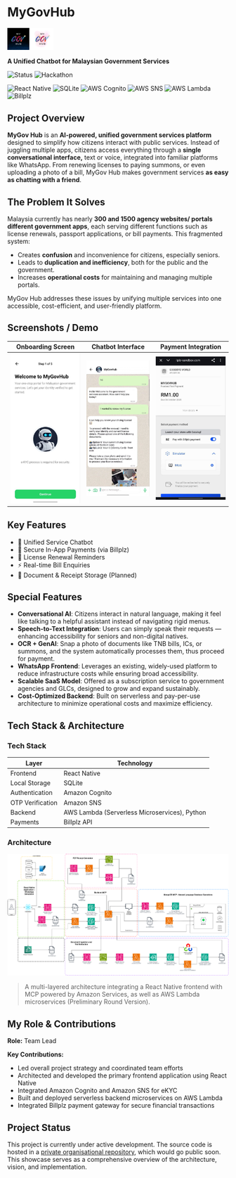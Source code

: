 # MyGovHub
<img src="assets/logo/MyGovHub-Logo-Dark.png" alt="Logo" style="width:10%; height:auto"> <img src="assets/logo/MyGovHub-Logo-Light.png" alt="Logo" style="width:10%; height:auto"> 

**A Unified Chatbot for Malaysian Government Services**

![Status](https://img.shields.io/badge/Status-Ongoing-blue) ![Hackathon](https://img.shields.io/badge/Great%20Malaysia%20AI%20Hackathon%202025-Finalist-green)

![React Native](https://img.shields.io/badge/React%20Native-20232A.svg)
![SQLite](https://img.shields.io/badge/SQLite-003B57.svg)
![AWS Cognito](https://img.shields.io/badge/AWS%20Lambda-FF9900.svg)
![AWS SNS](https://img.shields.io/badge/AWS%20Lambda-FF9900.svg)
![AWS Lambda](https://img.shields.io/badge/AWS%20Lambda-FF9900.svg)
![Billplz](https://img.shields.io/badge/Billplz-00AEEF.svg)


## Project Overview

**MyGov Hub** is an **AI-powered, unified government services platform** designed to simplify how citizens interact with public services. Instead of juggling multiple apps, citizens access everything through a **single conversational interface,**  text or voice, integrated into familiar platforms like WhatsApp. From renewing licenses to paying summons, or even uploading a photo of a bill, MyGov Hub makes government services **as easy as chatting with a friend**.



## The Problem It Solves

Malaysia currently has nearly **300 and 1500 agency websites/ portals different government apps**, each serving different functions such as license renewals, passport applications, or bill payments. This fragmented system:

- Creates **confusion** and inconvenience for citizens, especially seniors.
- Leads to **duplication and inefficiency**, both for the public and the government.
- Increases **operational costs** for maintaining and managing multiple portals.

MyGov Hub addresses these issues by unifying multiple services into one accessible, cost-efficient, and user-friendly platform.


## Screenshots / Demo

| Onboarding Screen | Chatbot Interface | Payment Integration |
| ----------------- | ----------------- | -------------- |
| ![OnboardingScreen](assets/screenshots/onboarding.jpg)     | ![ChatbotInterface](assets/screenshots/chatbot.jpg)     | ![BillplzPaymentRedirect](assets/screenshots/payment.jpg)  |

## Key Features

* 🤖 Unified Service Chatbot
* 🔐 Secure In-App Payments (via Billplz)
* 📅 License Renewal Reminders
* ⚡ Real-time Bill Enquiries
* 📎 Document & Receipt Storage (Planned)

## Special Features

- **Conversational AI**: Citizens interact in natural language, making it feel like talking to a helpful assistant instead of navigating rigid menus.
- **Speech-to-Text Integration**: Users can simply speak their requests — enhancing accessibility for seniors and non-digital natives.
- **OCR + GenAI**: Snap a photo of documents like TNB bills, ICs, or summons, and the system automatically processes them, thus proceed for payment.
- **WhatsApp Frontend**: Leverages an existing, widely-used platform to reduce infrastructure costs while ensuring broad accessibility.
- **Scalable SaaS Model**: Offered as a subscription service to government agencies and GLCs, designed to grow and expand sustainably.
- **Cost-Optimized Backend**: Built on serverless and pay-per-use architecture to minimize operational costs and maximize efficiency.


## Tech Stack & Architecture

### Tech Stack

| Layer            | Technology                                    |
| ---------------- | --------------------------------------------- |
| Frontend         | React Native                                  |
| Local Storage    | SQLite                                        |
| Authentication   | Amazon Cognito                                |
| OTP Verification | Amazon SNS                                    |
| Backend          | AWS Lambda (Serverless Microservices), Python |
| Payments         | Billplz API                                   |

### Architecture

![Prelim Architecture Diagram](assets/architecture/system-architecture.png)

> A multi-layered architecture integrating a React Native frontend with MCP powered by Amazon Services, as well as AWS Lambda microservices (Preliminary Round Version).

## My Role & Contributions

**Role:** Team Lead

**Key Contributions:**

* Led overall project strategy and coordinated team efforts
* Architected and developed the primary frontend application using React Native
* Integrated Amazon Cognito and Amazon SNS for eKYC
* Built and deployed serverless backend microservices on AWS Lambda
* Integrated Billplz payment gateway for secure financial transactions

## Project Status

This project is currently under active development. The source code is hosted in a [private organisational repository](https://github.com/MyGovHub-Goodbye-World), which would go public soon. This showcase serves as a comprehensive overview of the architecture, vision, and implementation. 

